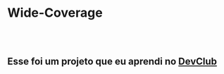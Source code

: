 <h1>Wide-Coverage</h1>
<br>
<br>
<h2>Esse foi um projeto que eu aprendi no <a href="https:rodolfomori.com.br/devclub">DevClub</a></h2>


